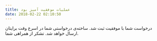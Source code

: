 ```yaml
---
title: عملیات موفقیت آمیز بود
date: 2018-02-22 02:10:50
---
```

درخواست شما با موفقیت ثبت شد. ساخته‌ی درخواستی شما در اسرع وقت برایتان ارسال خواهد شد.
تشکر از همراهی شما.